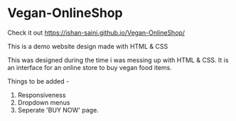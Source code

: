 # Vegan-OnlineShop
Check it out https://ishan-saini.github.io/Vegan-OnlineShop/

This is a demo website design made with HTML &amp; CSS

This was designed during the time i was messing up with HTML & CSS.
It is an interface for an online store to buy vegan food items.

Things to be added -
1. Responsiveness
2. Dropdown menus 
3. Seperate 'BUY NOW' page.
